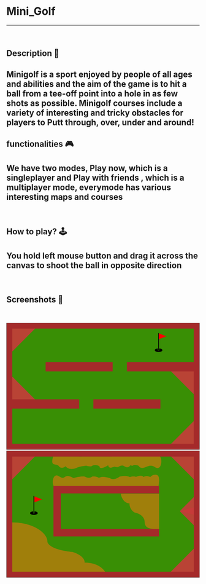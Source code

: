 # **Mini_Golf** 

---

<br>

## **Description 📃**
Minigolf is a sport enjoyed by people of all ages and abilities and the aim of the game is to hit a ball from a tee-off point into a hole in as few shots as possible. Minigolf courses include a variety of interesting and tricky obstacles for players to Putt through, over, under and around!
- 

## **functionalities 🎮**
We have two modes, Play now, which is a singleplayer and Play with friends , which is a multiplayer mode, everymode has various interesting maps and courses  
- 
<br>

## **How to play? 🕹️**
You hold left mouse button and drag it across the canvas to shoot the ball in opposite direction
- 

<br>

## **Screenshots 📸**

<br>

![image](../Mini_Golf/Assets/Map_Plains_2.png) 
![image](../Mini_Golf/Assets/Map_Desert_2.png) 

<br>


